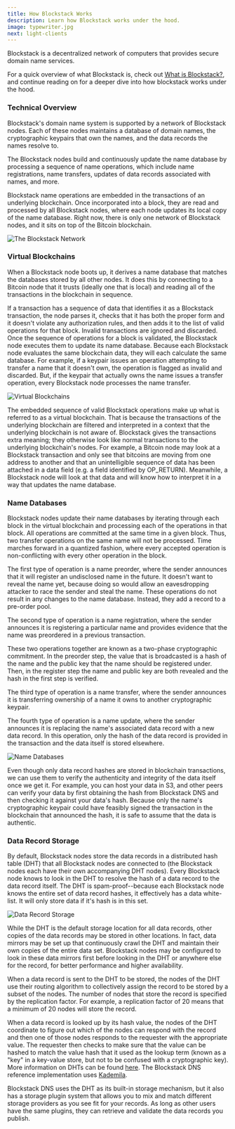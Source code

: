 ```yaml
---
title: How Blockstack Works
description: Learn how Blockstack works under the hood.
image: typewriter.jpg
next: light-clients
---
```


Blockstack is a decentralized network of computers that provides secure domain name services.

For a quick overview of what Blockstack is, check out [What is Blockstack?](/docs/what-is-blockstack), and continue reading on for a deeper dive into how blockstack works under the hood.

### Technical Overview

Blockstack's domain name system is supported by a network of Blockstack nodes. Each of these nodes maintains a database of domain names, the cryptographic keypairs that own the names, and the data records the names resolve to.

The Blockstack nodes build and continuously update the name database by processing a sequence of name operations, which include name registrations, name transfers, updates of data records associated with names, and more.

Blockstack name operations are embedded in the transactions of an underlying blockchain.  Once incorporated into a block, they are read and processed by all Blockstack nodes, where each node updates its local copy of the name database. Right now, there is only one network of Blockstack nodes, and it sits on top of the Bitcoin blockchain.

<img src="/images/article-diagrams/blockstack-network.png" class="img-fluid" alt="The Blockstack Network">

### Virtual Blockchains

When a Blockstack node boots up, it derives a name database that matches the databases stored by all other nodes. It does this by connecting to a Bitcoin node that it trusts (ideally one that is local) and reading all of the transactions in the blockchain in sequence.

If a transaction has a sequence of data that identifies it as a Blockstack transaction, the node parses it, checks that it has both the proper form and it doesn't violate any authorization rules, and then adds it to the list of valid operations for that block.  Invalid transactions are ignored and discarded.  Once the sequence of operations for a block is validated, the Blockstack node executes them to update its name database.  Because each Blockstack node evaluates the same blockchain data, they will each calculate the same database.  For example, if a keypair issues an operation attempting to transfer a name that it doesn't own, the operation is flagged as invalid and discarded.  But, if the keypair that actually owns the name issues a transfer operation, every Blockstack node processes the name transfer.

<img src="/images/article-diagrams/virtual-blockchain.png" class="img-fluid" alt="Virtual Blockchains">

The embedded sequence of valid Blockstack operations make up what is referred to as a virtual blockchain. That is because the transactions of the underlying blockchain are filtered and interpreted in a context that the underlying blockchain is not aware of.   Blockstack gives the transactions extra meaning; they otherwise look like normal transactions to the underlying blockchain's nodes. For example, a Bitcoin node may look at a Blockstack transaction and only see that bitcoins are moving from one address to another and that an unintelligible sequence of data has been attached in a data field (e.g. a field identified by OP_RETURN). Meanwhile, a Blockstack node will look at that data and will know how to interpret it in a way that updates the name database.

### Name Databases

Blockstack nodes update their name databases by iterating through each block in the virtual blockchain and processing each of the operations in that block.  All operations are committed at the same time in a given block. Thus, two transfer operations on the same name will not be processed. Time marches forward in a quantized fashion, where every accepted operation is non-conflicting with every other operation in the block.

The first type of operation is a name preorder, where the sender announces that it will register an undisclosed name in the future.  It doesn't want to reveal the name yet, because doing so would allow an eavesdropping attacker to race the sender and steal the name. These operations do not result in any changes to the name database. Instead, they add a record to a pre-order pool.

The second type of operation is a name registration, where the sender announces it is registering a particular name and provides evidence that the name was preordered in a previous transaction.

These two operations together are known as a two-phase cryptographic commitment. In the preorder step, the value that is broadcasted is a hash of the name and the public key that the name should be registered under. Then, in the register step the name and public key are both revealed and the hash in the first step is verified.

The third type of operation is a name transfer, where the sender announces it is transferring ownership of a name it owns to another cryptographic keypair.

The fourth type of operation is a name update, where the sender announces it is replacing the name's associated data record with a new data record. In this operation, only the hash of the data record is provided in the transaction and the data itself is stored elsewhere.

<img src="/images/article-diagrams/name-database.png" class="img-fluid" alt="Name Databases">

Even though only data record hashes are stored in blockchain transactions, we can use them to verify the authenticity and integrity of the data itself once we get it.  For example, you can host your data in S3, and other peers can verify your data by first obtaining the hash from Blockstack DNS and then checking it against your data's hash.  Because only the name's cryptographic keypair could have feasibly signed the transaction in the blockchain that announced the hash, it is safe to assume that the data is authentic.

### Data Record Storage

By default, Blockstack nodes store the data records in a distributed hash table (DHT) that all Blockstack nodes are connected to (the Blockstack nodes each have their own accompanying DHT nodes). Every Blockstack node knows to look in the DHT to resolve the hash of a data record to the data record itself.  The DHT is spam-proof--because each Blockstack node knows the entire set of data record hashes, it effectively has a data white-list.  It will only store data if it's hash is in this set.

<img src="/images/article-diagrams/data-record-storage.png" class="img-fluid" alt="Data Record Storage">

While the DHT is the default storage location for all data records, other copies of the data records may be stored in other locations. In fact, data mirrors may be set up that continuously crawl the DHT and maintain their own copies of the entire data set.  Blockstack nodes may be configured to look in these data mirrors first before looking in the DHT or anywhere else for the record, for better performance and higher availability.

When a data record is sent to the DHT to be stored, the nodes of the DHT use their routing algorithm to collectively assign the record to be stored by a subset of the nodes. The number of nodes that store the record is specified by the replication factor. For example, a replication factor of 20 means that a minimum of 20 nodes will store the record.

When a data record is looked up by its hash value, the nodes of the DHT coordinate to figure out which of the nodes can respond with the record and then one of those nodes responds to the requester with the appropriate value. The requester then checks to make sure that the value can be hashed to match the value hash that it used as the lookup term (known as a "key" in a key-value store, but not to be confused with a cryptographic key).  More information on DHTs can be found [here](https://en.wikipedia.org/wiki/Distributed_hash_table).  The Blockstack DNS reference implementation uses [Kademila](https://en.wikipedia.org/wiki/Kademlia).

Blockstack DNS uses the DHT as its built-in storage mechanism, but it also has a storage plugin system that allows you to mix and match different storage providers as you see fit for your records.  As long as other users have the same plugins, they can retrieve and validate the data records you publish.
